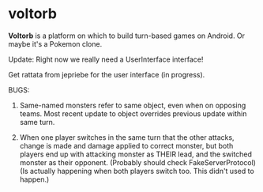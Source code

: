 voltorb
=======

**Voltorb** is a platform on which to build turn-based games on
  Android. Or maybe it's a Pokemon clone.

  Update: Right now we really need a UserInterface interface!
  
  Get rattata from jepriebe for the user interface (in progress).
  
  BUGS:
  
  1) Same-named monsters refer to same object, even when on opposing teams. 
	 Most recent update to object overrides previous update within same turn.
	 
  2) When one player switches in the same turn that the other attacks, 
	 change is made and damage applied to correct monster, but both players
	 end up with attacking monster as THEIR lead, and the switched monster
	 as their opponent. (Probably should check FakeServerProtocol)
	 (Is actually happening when both players switch too. This didn't used to happen.)